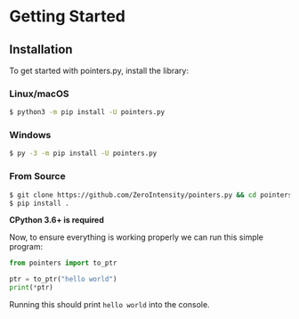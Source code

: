 # Getting Started

## Installation

To get started with pointers.py, install the library:

### Linux/macOS

```bash
$ python3 -m pip install -U pointers.py
```

### Windows

```bash
$ py -3 -m pip install -U pointers.py
```

### From Source

```bash
$ git clone https://github.com/ZeroIntensity/pointers.py && cd pointers.py
$ pip install .
```

**CPython 3.6+ is required**

Now, to ensure everything is working properly we can run this simple program:

```py
from pointers import to_ptr

ptr = to_ptr("hello world")
print(*ptr)
```

Running this should print `hello world` into the console.
